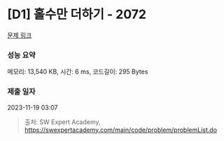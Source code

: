 # [D1] 홀수만 더하기 - 2072 

[문제 링크](https://swexpertacademy.com/main/code/problem/problemDetail.do?contestProbId=AV5QSEhaA5sDFAUq) 

### 성능 요약

메모리: 13,540 KB, 시간: 6 ms, 코드길이: 295 Bytes

### 제출 일자

2023-11-19 03:07



> 출처: SW Expert Academy, https://swexpertacademy.com/main/code/problem/problemList.do